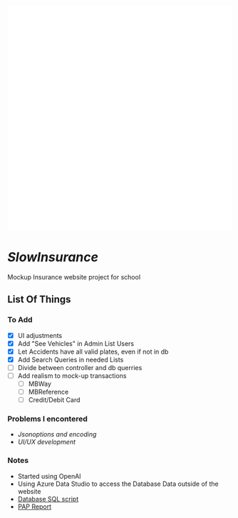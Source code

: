 ![Slowinsurance Icon](https://raw.githubusercontent.com/davidrebelo124/SlowInsurance/master/wwwroot/images/iconWhite.png)
# ***SlowInsurance***
Mockup Insurance website project for school


## List Of Things
### To Add
- [x] UI adjustments
- [x] Add "See Vehicles" in Admin List Users
- [x] Let Accidents have all valid plates, even if not in db 
- [x] Add Search Queries in needed Lists
- [ ] Divide between controller and db querries
- [ ] Add realism to mock-up transactions
	- [ ] MBWay
	- [ ] MBReference
	- [ ] Credit/Debit Card

### Problems I encontered
- *Jsonoptions and encoding*
- *UI/UX development*

### Notes
- Started using OpenAI
- Using Azure Data Studio to access the Database Data outside of the website
- [Database SQL script](https://github.com/davidrebelo124/SlowInsurance/blob/master/Migrations/SlowInsurance.sql)
- [PAP Report](https://github.com/davidrebelo124/SlowInsurance/blob/master/Relat%C3%B3rioPAP_SlowInsurance.docx?raw=true)